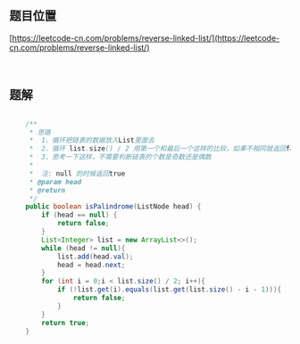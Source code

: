 ## 题目位置

[https://leetcode-cn.com/problems/reverse-linked-list/](https://leetcode-cn.com/problems/reverse-linked-list/)

<br/>

## 题解

```java

    /**
     * 思路
     *  1、循环把链表的数据放入List里面去
     *  2、循环 list.size() / 2 用第一个和最后一个这样的比较，如果不相同就返回false
     *  3、思考一下这样，不需要判断链表的个数是奇数还是偶数
     *
     *  注: null 的时候返回true
     * @param head
     * @return
     */
    public boolean isPalindrome(ListNode head) {
        if (head == null) {
            return false;
        }
        List<Integer> list = new ArrayList<>();
        while (head != null){
            list.add(head.val);
            head = head.next;
        }
        for (int i = 0;i < list.size() / 2; i++){
            if (!list.get(i).equals(list.get(list.size() - i - 1))){
                return false;
            }
        }
        return true;
    }


```